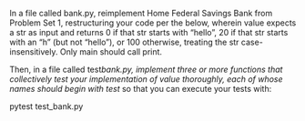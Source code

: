 In a file called bank.py, reimplement Home Federal Savings Bank from Problem Set 1, restructuring your code per the below, wherein value expects a str as input and returns 0 if that str starts with “hello”, 20 if that str starts with an “h” (but not “hello”), or 100 otherwise, treating the str case-insensitively. Only main should call print.

Then, in a file called test*bank.py, implement three or more functions that collectively test your implementation of value thoroughly, each of whose names should begin with test* so that you can execute your tests with:

pytest test_bank.py

